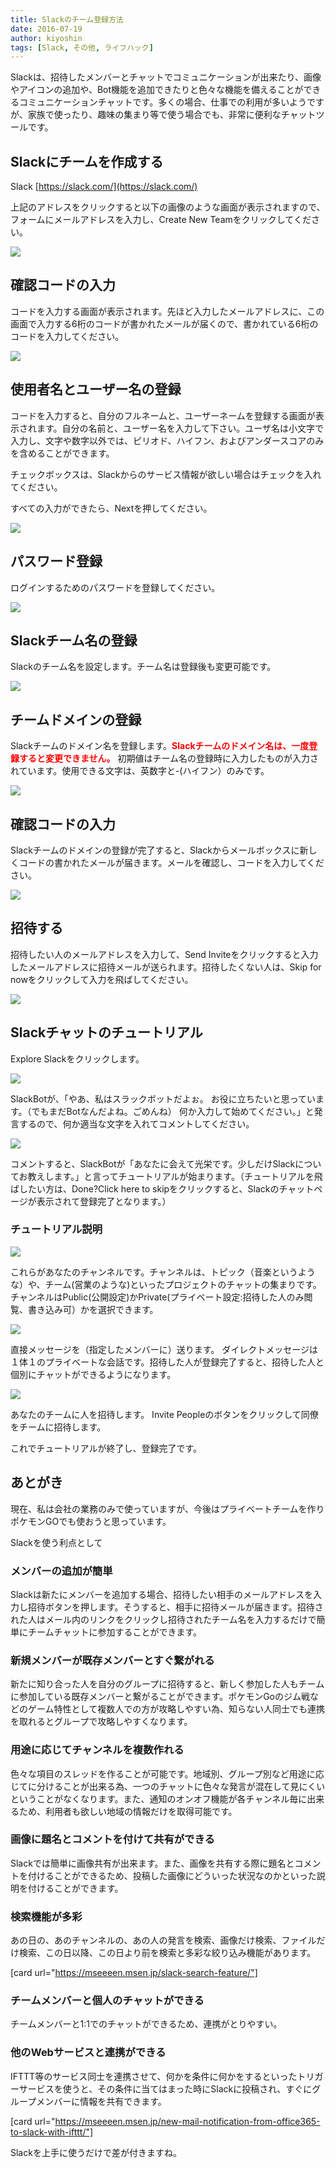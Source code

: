 ```yaml
---
title: Slackのチーム登録方法
date: 2016-07-19
author: kiyoshin
tags: [Slack, その他, ライフハック]
---
```


Slackは、招待したメンバーとチャットでコミュニケーションが出来たり、画像やアイコンの追加や、Bot機能を追加できたりと色々な機能を備えることができるコミュニケーションチャットです。多くの場合、仕事での利用が多いようですが、家族で使ったり、趣味の集まり等で使う場合でも、非常に便利なチャットツールです。

## Slackにチームを作成する
Slack
[https://slack.com/](https://slack.com/)

上記のアドレスをクリックすると以下の画像のような画面が表示されますので、フォームにメールアドレスを入力し、Create New Teamをクリックしてください。

![](images/slack-registration-1.png)

## 確認コードの入力
コードを入力する画面が表示されます。先ほど入力したメールアドレスに、この画面で入力する6桁のコードが書かれたメールが届くので、書かれている6桁のコードを入力してください。

![](images/slack-registration-2.png)


## 使用者名とユーザー名の登録
コードを入力すると、自分のフルネームと、ユーザーネームを登録する画面が表示されます。自分の名前と、ユーザー名を入力して下さい。ユーザ名は小文字で入力し、文字や数字以外では、ピリオド、ハイフン、およびアンダースコアのみを含めることができます。

チェックボックスは、Slackからのサービス情報が欲しい場合はチェックを入れてください。

すべての入力ができたら、Nextを押してください。

![](images/slack-registration-3.png)

## パスワード登録
ログインするためのパスワードを登録してください。

![](images/slack-registration-4.png)

## Slackチーム名の登録
Slackのチーム名を設定します。チーム名は登録後も変更可能です。

![](images/slack-registration-5.png)

## チームドメインの登録
Slackチームのドメイン名を登録します。<span style="color:red;">**Slackチームのドメイン名は、一度登録すると変更できません。**</span> 初期値はチーム名の登録時に入力したものが入力されています。使用できる文字は、英数字と-(ハイフン）のみです。

![](images/slack-registration-6.png)

## 確認コードの入力
Slackチームのドメインの登録が完了すると、Slackからメールボックスに新しくコードの書かれたメールが届きます。メールを確認し、コードを入力してください。

![](images/slack-registration-7.png)

## 招待する
招待したい人のメールアドレスを入力して、Send Inviteをクリックすると入力したメールアドレスに招待メールが送られます。招待したくない人は、Skip for nowをクリックして入力を飛ばしてください。

![](images/slack-registration-8.png)

## Slackチャットのチュートリアル
Explore Slackをクリックします。

![](images/slack-registration-9.png)

SlackBotが、「やあ、私はスラックボットだよぉ。 お役に立ちたいと思っています。（でもまだBotなんだよね。ごめんね） 何か入力して始めてください。」と発言するので、何か適当な文字を入れてコメントしてください。

![](images/slack-registration-10.png)

コメントすると、SlackBotが「あなたに会えて光栄です。少しだけSlackについてお教えします。」と言ってチュートリアルが始まります。（チュートリアルを飛ばしたい方は、Done?Click here to skipをクリックすると、Slackのチャットページが表示されて登録完了となります。）

### チュートリアル説明
![](images/slack-registration-11.png)

これらがあなたのチャンネルです。チャンネルは、トピック（音楽というような）や、チーム(営業のような)といったプロジェクトのチャットの集まりです。チャンネルはPublic(公開設定)かPrivate(プライベート設定:招待した人のみ閲覧、書き込み可）かを選択できます。

![](images/slack-registration-12.png)

直接メッセージを（指定したメンバーに）送ります。
ダイレクトメッセージは１体１のプライベートな会話です。招待した人が登録完了すると、招待した人と個別にチャットができるようになります。

![](images/slack-registration-13.png)

あなたのチームに人を招待します。
Invite Peopleのボタンをクリックして同僚をチームに招待します。

これでチュートリアルが終了し、登録完了です。

## あとがき

現在、私は会社の業務のみで使っていますが、今後はプライベートチームを作りポケモンGOでも使おうと思っています。

Slackを使う利点として

### メンバーの追加が簡単
 Slackは新たにメンバーを追加する場合、招待したい相手のメールアドレスを入力し招待ボタンを押します。そうすると、相手に招待メールが届きます。招待された人はメール内のリンクをクリックし招待されたチーム名を入力するだけで簡単にチームチャットに参加することができます。

### 新規メンバーが既存メンバーとすぐ繋がれる
 新たに知り合った人を自分のグループに招待すると、新しく参加した人もチームに参加している既存メンバーと繋がることができます。ポケモンGoのジム戦などのゲーム特性として複数人での方が攻略しやすい為、知らない人同士でも連携を取れるとグループで攻略しやすくなります。

### 用途に応じてチャンネルを複数作れる
 色々な項目のスレッドを作ることが可能です。地域別、グループ別など用途に応じてに分けることが出来る為、一つのチャットに色々な発言が混在して見にくいということがなくなります。また、通知のオンオフ機能が各チャンネル毎に出来るため、利用者も欲しい地域の情報だけを取得可能です。

### 画像に題名とコメントを付けて共有ができる
 Slackでは簡単に画像共有が出来ます。また、画像を共有する際に題名とコメントを付けることができるため、投稿した画像にどういった状況なのかといった説明を付けることができます。

### 検索機能が多彩
 あの日の、あのチャンネルの、あの人の発言を検索、画像だけ検索、ファイルだけ検索、この日以降、この日より前を検索と多彩な絞り込み機能があります。

[card url="https://mseeeen.msen.jp/slack-search-feature/"]

### チームメンバーと個人のチャットができる
 チームメンバーと1:1でのチャットができるため、連携がとりやすい。

### 他のWebサービスと連携ができる
 IFTTT等のサービス同士を連携させて、何かを条件に何かをするといったトリガーサービスを使うと、その条件に当てはまった時にSlackに投稿され、すぐにグループメンバーに情報を共有できます。

[card url="https://mseeeen.msen.jp/new-mail-notification-from-office365-to-slack-with-ifttt/"]

Slackを上手に使うだけで差が付きますね。

